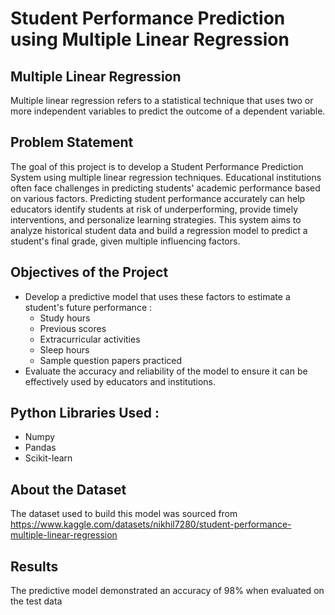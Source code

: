# Student Performance Prediction using Multiple Linear Regression
## Multiple Linear Regression
Multiple linear regression refers to a statistical technique that uses two or more independent variables to predict the outcome of a dependent variable. 
## Problem Statement
The goal of this project is to develop a Student Performance Prediction System using multiple linear regression techniques. Educational institutions often face challenges in predicting students' academic performance based on various factors.
Predicting student performance accurately can help educators identify students at risk of underperforming, provide timely interventions, and personalize learning strategies. This system aims to analyze historical student data and build a regression model to predict a student's final grade, given multiple influencing factors.
## Objectives of the Project
+ Develop a predictive model that uses these factors to estimate a student's future performance :
  + Study hours
  + Previous scores
  + Extracurricular activities
  + Sleep hours
  + Sample question papers practiced
+ Evaluate the accuracy and reliability of the model to ensure it can be effectively used by educators and institutions.
## Python Libraries Used :
+ Numpy
+ Pandas
+ Scikit-learn
## About the Dataset
The dataset used to build this model was sourced from https://www.kaggle.com/datasets/nikhil7280/student-performance-multiple-linear-regression
## Results
The predictive model demonstrated an accuracy of 98% when evaluated on the test data

